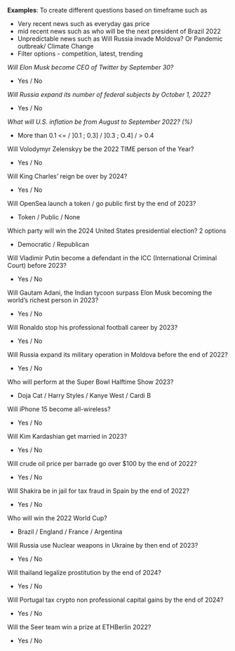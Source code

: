 
**Examples**: To create different questions based on timeframe such as
-   Very recent news such as everyday gas price
 -   mid recent news such as who will be the next president of Brazil 2022
 -   Unpredictable news such as Will Russia invade Moldova? Or Pandemic outbreak/ Climate Change
 -   Filter options - competition, latest, trending
    

  

*Will Elon Musk become CEO of Twitter by September 30?*
- Yes / No

 
*Will Russia expand its number of federal subjects by October 1, 2022?*

- Yes / No

*What will U.S. inflation be from August to September 2022? (%)*

- More than 0.1 <=  / ]0.1 ; 0.3] / ]0.3 ; O.4] / > 0.4

Will Volodymyr Zelenskyy be the 2022 TIME person of the Year?
- Yes / No

Will King Charles’ reign be over by 2024?
- Yes / No
 
Will OpenSea launch a token / go public first by the end of 2023?
- Token / Public / None

 Which party will win the 2024 United States presidential election? 2 options

- Democratic / Republican

Will Vladimir Putin become a defendant in the ICC (International Criminal Court) before 2023?

- Yes / No

Will Gautam Adani, the Indian tycoon surpass Elon Musk becoming the world’s richest person in 2023?
- Yes / No

  

Will Ronaldo stop his professional football career by 2023?
-  Yes / No


Will Russia expand its military operation in Moldova before the end of 2022?

- Yes / No

Who will perform at the Super Bowl Halftime Show 2023?
- Doja Cat / Harry Styles / Kanye West / Cardi B

  

Will iPhone 15 become all-wireless?

- Yes / No

  

Will Kim Kardashian get married in 2023?

- Yes / No

Will crude oil price per barrade go over $100 by the end of 2022?

 - Yes / No
 
Will Shakira be in jail for tax fraud in Spain by the end of 2022?
- Yes / No

Who will win the 2022 World Cup?
- Brazil / England / France / Argentina

Will Russia use Nuclear weapons in Ukraine by then end of 2023?

- Yes / No

Will thailand legalize prostitution by the end of 2024?

- Yes / No

Will Portugal tax crypto non professional capital gains by the end of 2024?
- Yes / No


Will the Seer team win a prize at ETHBerlin 2022?

- Yes / No
